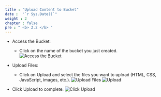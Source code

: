 ```yaml
---
title : "Upload Content to Bucket"
date :  "`r Sys.Date()`" 
weight : 2 
chapter : false
pre : " <b> 2.2 </b> "
---
```


- Access the Bucket:
  - Click on the name of the bucket you just created.
![Access the Bucket](/image/done3b.png)

- Upload Files:
  - Click on Upload and select the files you want to upload (HTML, CSS, JavaScript, images, etc.).
![Upload Files](/image/done4.png)
![Upload](/image/done5.png)
- Click Upload to complete.
![Click Upload](/image/done6.png)
